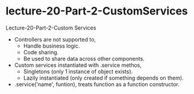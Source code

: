 # lecture-20-Part-2-CustomServices
Lecture-20-Part-2-Custom Services
- Controllers are not supported to,
	- Handle business logic.
	- Code sharing.
	- Be used to share data across other components.
- Custom services instantiated with .service methos,
	- Singletons (only 1 instance of object exists).
	- Lazily instantiated (only created if something depends on them).
- .service('name', funtion), treats function as a function constructor.
